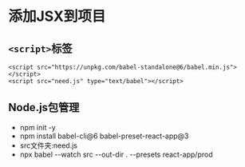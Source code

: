 # 添加JSX到项目
## ```<script>```标签   
```
<script src="https://unpkg.com/babel-standalone@6/babel.min.js"></script>
<script src="need.js" type="text/babel"></script>
```
## Node.js包管理  
- npm init -y  
- npm install babel-cli@6 babel-preset-react-app@3  
- src文件夹:need.js  
- npx babel --watch src --out-dir . --presets react-app/prod 
